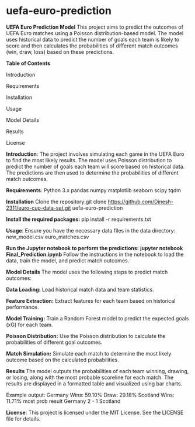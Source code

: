 # uefa-euro-prediction

**UEFA Euro Prediction Model**
This project aims to predict the outcomes of UEFA Euro matches using a Poisson distribution-based model. The model uses historical data to predict the number of goals each team is likely to score and then calculates the probabilities of different match outcomes (win, draw, loss) based on these predictions.

**Table of Contents**

Introduction

Requirements

Installation

Usage

Model Details

Results

License

**Introduction**:
The project involves simulating each game in the UEFA Euro to find the most likely results. The model uses Poisson distribution to predict the number of goals each team will score based on historical data. The predictions are then used to determine the probabilities of different match outcomes.

**Requirements**:
Python 3.x
pandas
numpy
matplotlib
seaborn
scipy
tqdm

**Installation**
Clone the repository:git clone https://github.com/Dinesh-2311/euro-cup-data-set.git
 uefa-euro-prediction
 
**Install the required packages:** pip install -r requirements.txt

**Usage**: Ensure you have the necessary data files in the data directory:
new_model.csv
euro_matches.csv

**Run the Jupyter notebook to perform the predictions:**
**jupyter notebook Final_Prediction.ipynb**
Follow the instructions in the notebook to load the data, train the model, and predict match outcomes.

**Model Details**
The model uses the following steps to predict match outcomes:

**Data Loading:** Load historical match data and team statistics.

**Feature Extraction:** Extract features for each team based on historical performance.

**Model Training:** Train a Random Forest model to predict the expected goals (xG) for each team.

**Poisson Distribution:** Use the Poisson distribution to calculate the probabilities of different goal outcomes.

**Match Simulation:** Simulate each match to determine the most likely outcome based on the calculated probabilities.

**Results**
The model outputs the probabilities of each team winning, drawing, or losing, along with the most probable scoreline for each match. The results are displayed in a formatted table and visualized using bar charts.

Example output:
Germany Wins: 59.10%
Draw: 29.18%
Scotland Wins: 11.71%
most prob result Germany 2 - 1 Scotland

**License**:
This project is licensed under the MIT License. See the LICENSE file for details.

